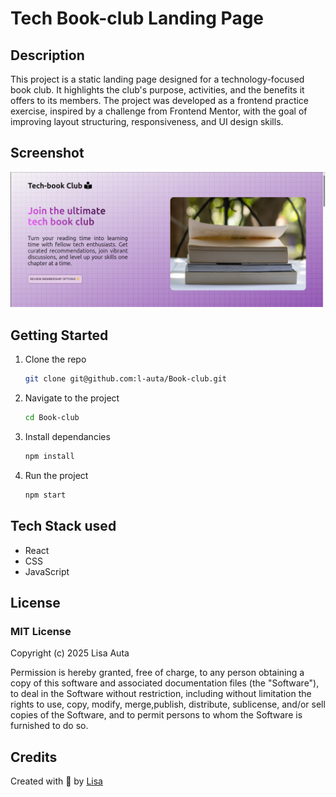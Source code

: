 # **Tech Book-club Landing Page**

## **Description**

This project is a static landing page designed for a technology-focused book club. It highlights the club's purpose, activities, and the benefits it offers to its members. The project was developed as a frontend practice exercise, inspired by a challenge from Frontend Mentor, with the goal of improving layout structuring, responsiveness, and UI design skills.


## **Screenshot**

![screenshot](./src/assets/screenshot.png)


## **Getting Started**

1. Clone the repo
   ```bash
   git clone git@github.com:l-auta/Book-club.git

2. Navigate to the project
   ```bash
   cd Book-club

3. Install dependancies
   ```bash
   npm install

4. Run the project
   ```bash
   npm start


## **Tech Stack used**

- React
- CSS
- JavaScript


## **License**

### MIT License

Copyright (c) 2025 Lisa Auta

Permission is hereby granted, free of charge, to any person obtaining a copy of this software and associated documentation files (the "Software"), to deal in the Software without restriction, including without limitation the rights to use, copy, modify, merge,publish, distribute, sublicense, and/or sell copies of the Software, and to permit persons to whom the Software is furnished to do so.


## Credits

Created with 💖 by [Lisa](https://github.com/l-auta)


